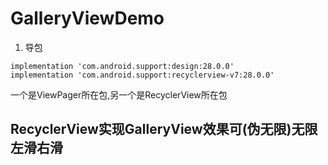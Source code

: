 # GalleryViewDemo

1. 导包
```
implementation 'com.android.support:design:28.0.0'
implementation 'com.android.support:recyclerview-v7:28.0.0'
```
一个是ViewPager所在包,另一个是RecyclerView所在包

## RecyclerView实现GalleryView效果可(伪无限)无限左滑右滑